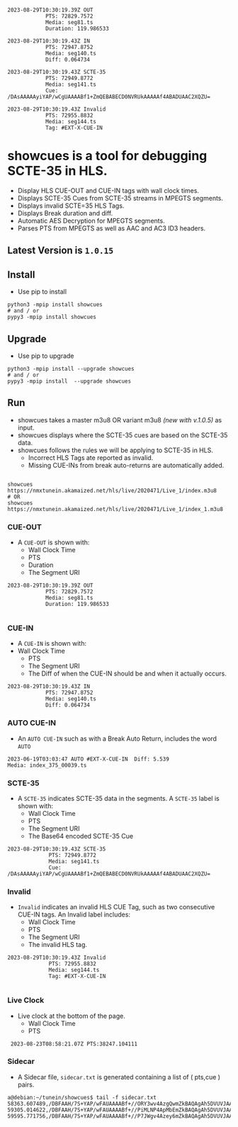 ```smalltalk
                                                                                
2023-08-29T10:30:19.39Z OUT 
			PTS: 72829.7572
			Media: seg81.ts
			Duration: 119.986533
                                                                                
2023-08-29T10:30:19.43Z IN 
			PTS: 72947.8752
			Media: seg140.ts
			Diff: 0.064734
                                                                                
2023-08-29T10:30:19.43Z SCTE-35
			PTS: 72949.8772
			Media: seg141.ts
			Cue: /DAsAAAAAyiYAP/wCgUAAAABf1+ZmQEBABECD0NVRUkAAAAAf4ABADUAAC2XQZU=
                                                                                
2023-08-29T10:30:19.43Z Invalid
			PTS: 72955.8832
			Media: seg144.ts
			Tag: #EXT-X-CUE-IN

```

# showcues is a tool for debugging SCTE-35 in HLS.
* Display HLS CUE-OUT and CUE-IN tags with wall clock times.
* Displays SCTE-35 Cues from SCTE-35 streams in MPEGTS segments.
* Displays invalid SCTE=35 HLS Tags.
* Displays Break duration and diff.
* Automatic AES Decryption for MPEGTS segments.
* Parses PTS from MPEGTS as well as AAC and AC3 ID3 headers.
 
##  Latest Version is `1.0.15`

## Install 
* Use pip to install
```rebol
python3 -mpip install showcues 
# and / or 
pypy3 -mpip install showcues
```
## Upgrade
* Use pip to upgrade
```rebol
python3 -mpip install --upgrade showcues 
# and / or 
pypy3 -mpip install  --upgrade showcues
```

## Run 
* showcues takes a master m3u8 OR variant m3u8 _(new with v.1.0.5)_ as input.
* showcues displays where the SCTE-35 cues are based on the SCTE-35 data.
* showcues follows the rules we will be applying to SCTE-35 in HLS. 
   *  Incorrect HLS Tags ate reported as invalid. 
   * Missing CUE-INs from break auto-returns are automatically added.
   
```rebol

showcues https://nmxtunein.akamaized.net/hls/live/2020471/Live_1/index.m3u8
# OR
showcues https://nmxtunein.akamaized.net/hls/live/2020471/Live_1/index_1.m3u8

```
### CUE-OUT
* A `CUE-OUT` is shown with:
   * Wall Clock Time
   * PTS 
   * Duration
   * The Segment URI
  
```smalltalk
2023-08-29T10:30:19.39Z OUT 
			PTS: 72829.7572
			Media: seg81.ts
			Duration: 119.986533
                                                             
```

### CUE-IN
*  A `CUE-IN` is shown with:
  * Wall Clock Time
    * PTS
    * The Segment URI
    * The Diff of when the CUE-IN should be and when it actually occurs.

```smalltalk
2023-08-29T10:30:19.43Z IN 
			PTS: 72947.8752
			Media: seg140.ts
			Diff: 0.064734

```

### AUTO CUE-IN
  * An `AUTO CUE-IN` such as with a Break Auto Return, includes the word `AUTO`
```smalltalk
2023-06-19T03:03:47 AUTO #EXT-X-CUE-IN  Diff: 5.539 
Media: index_375_00039.ts
```

### SCTE-35
* A `SCTE-35` indicates SCTE-35 data in the segments. A `SCTE-35` label is shown with:
  	* Wall Clock Time
  	* PTS
  	* The Segment URI
  	* The Base64 encoded SCTE-35 Cue 
  
```smalltalk
2023-08-29T10:30:19.43Z SCTE-35
			 PTS: 72949.8772
			 Media: seg141.ts
			 Cue: /DAsAAAAAyiYAP/wCgUAAAABf1+ZmQEBABECD0NVRUkAAAAAf4ABADUAAC2XQZU=

```

### Invalid
* `Invalid` indicates an invalid HLS CUE Tag, such as two consecutive CUE-IN tags. An Invalid label includes:  
   	* Wall Clock Time
   	* PTS
   	* The Segment URI
   	* The invalid HLS tag.
```smalltalk
2023-08-29T10:30:19.43Z Invalid
			 PTS: 72955.8832
			 Media: seg144.ts
			 Tag: #EXT-X-CUE-IN


```

### Live Clock
* Live clock at the bottom of the page.
  	* Wall Clock Time
  	* PTS
```smalltalk
 2023-08-23T08:58:21.07Z PTS:38247.104111
```
### Sidecar
* A Sidecar file, `sidecar.txt` is generated containing a list of ( pts,cue ) pairs.
```rebol
a@debian:~/tunein/showcues$ tail -f sidecar.txt 
58363.607489,/DBFAAH/7S+YAP/wFAUAAAABf+//ORY3wv4AzgQwmZkBAQAgAh5DVUVJAAAAAH/AAADN/mABCDEwMTAwMDAwNAAAAADgrVWi
59305.014622,/DBFAAH/7S+YAP/wFAUAAAABf+//PiMLNP4ApMbEmZkBAQAgAh5DVUVJAAAAAH/AAACky4ABCDEwMTAwMDAwNAAAAAClR6us
59595.771756,/DBFAAH/7S+YAP/wFAUAAAABf+//P7JWgv4Azey6mZkBAQAgAh5DVUVJAAAAAH/AAADN/mABCDEwMTAwMDAwNAAAAAC+xYYV
```
